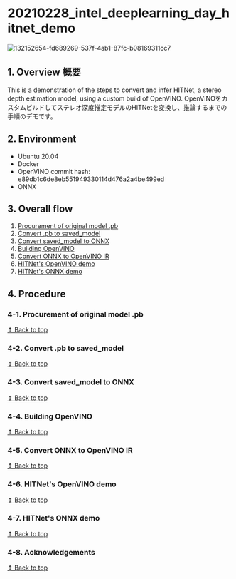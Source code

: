 # 20210228_intel_deeplearning_day_hitnet_demo
![132152654-fd689269-537f-4ab1-87fc-b08169311cc7](https://user-images.githubusercontent.com/33194443/153523403-afd059d7-6c5b-496e-a418-4b432e2e0f58.gif)

## 1. Overview 概要
This is a demonstration of the steps to convert and infer HITNet, a stereo depth estimation model, using a custom build of OpenVINO.
OpenVINOをカスタムビルドしてステレオ深度推定モデルのHITNetを変換し、推論するまでの手順のデモです。
## 2. Environment
- Ubuntu 20.04
- Docker
- OpenVINO commit hash: e89db1c6de8eb551949330114d476a2a4be499ed 
- ONNX
## 3. Overall flow
1. [Procurement of original model .pb](#4-1-procurement-of-original-model-pb)
2. [Convert .pb to saved_model](#4-2-convert-pb-to-saved_model)
3. [Convert saved_model to ONNX](#4-3-convert-saved_model-to-onnx)
4. [Building OpenVINO](#4-4-building-openvino)
5. [Convert ONNX to OpenVINO IR](#4-5-convert-onnx-to-openvino-ir)
6. [HITNet's OpenVINO demo](#4-6-hitnets-openvino-demo)
7. [HITNet's ONNX demo](#4-7-hitnets-onnx-demo)

## 4. Procedure
### 4-1. Procurement of original model .pb
[↥ Back to top](#4-procedure)
### 4-2. Convert .pb to saved_model
[↥ Back to top](#4-procedure)
### 4-3. Convert saved_model to ONNX
[↥ Back to top](#4-procedure)
### 4-4. Building OpenVINO
[↥ Back to top](#4-procedure)
### 4-5. Convert ONNX to OpenVINO IR
[↥ Back to top](#4-procedure)
### 4-6. HITNet's OpenVINO demo
[↥ Back to top](#4-procedure)
### 4-7. HITNet's ONNX demo
[↥ Back to top](#4-procedure)
### 4-8. Acknowledgements
[↥ Back to top](#4-procedure)
